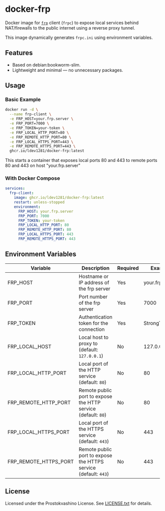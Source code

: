 # docker-frp

Docker image for [`frp`](https://github.com/fatedier/frp) client (`frpc`) to expose local services behind NAT/firewalls to the public internet using a reverse proxy tunnel.

This image dynamically generates `frpc.ini` using environment variables.

## Features

- Based on debian:bookworm-slim.
- Lightweight and minimal — no unnecessary packages.

## Usage

### Basic Example

```bash
docker run -d \
  --name frp-client \
  -e FRP_HOST=your.frp.server \
  -e FRP_PORT=7000 \
  -e FRP_TOKEN=your-token \
  -e FRP_LOCAL_HTTP_PORT=80 \
  -e FRP_REMOTE_HTTP_PORT=80 \
  -e FRP_LOCAL_HTTPS_PORT=443 \
  -e FRP_REMOTE_HTTPS_PORT=443 \
  ghcr.io/ldev1281/docker-frp:latest
```

This starts a container that exposes local ports 80 and 443 to remote ports 80 and 443 on host "your.frp.server"

### With Docker Compose

```yaml
services:
  frp-client:
    image: ghcr.io/ldev1281/docker-frp:latest
    restart: unless-stopped
    environment:
      FRP_HOST: your.frp.server
      FRP_PORT: 7000
      FRP_TOKEN: your-token
      FRP_LOCAL_HTTP_PORT: 80
      FRP_REMOTE_HTTP_PORT: 80
      FRP_LOCAL_HTTPS_PORT: 443
      FRP_REMOTE_HTTPS_PORT: 443
```

## Environment Variables

| Variable              | Description                                                     | Required | Example         |
| --------------------- | --------------------------------------------------------------- | -------- | --------------- |
| FRP_HOST              | Hostname or IP address of the frp server                        | Yes      | your.frp.server |
| FRP_PORT              | Port number of the frp server                                   | Yes      | 7000            |
| FRP_TOKEN             | Authentication token for the connection                         | Yes      | StrongToken     |
| FRP_LOCAL_HOST        | Local host to proxy to (default: `127.0.0.1`)                   | No       | 127.0.0.1       |
| FRP_LOCAL_HTTP_PORT   | Local port of the HTTP service (default: `80`)                  | No       | 80              |
| FRP_REMOTE_HTTP_PORT  | Remote public port to expose the HTTP service (default: `80`)   | No       | 80              |
| FRP_LOCAL_HTTPS_PORT  | Local port of the HTTPS service (default: `443`)                | No       | 443             |
| FRP_REMOTE_HTTPS_PORT | Remote public port to expose the HTTPS service (default: `443`) | No       | 443             |


## License

Licensed under the Prostokvashino License. See [LICENSE.txt](LICENSE.txt) for details.